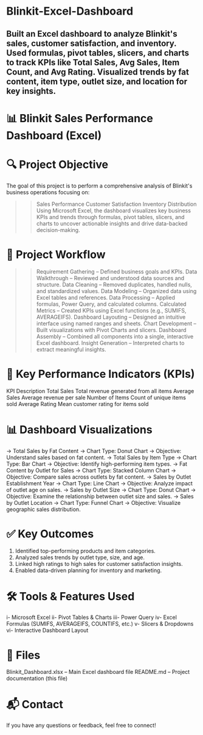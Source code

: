 # Blinkit-Excel-Dashboard
## Built an Excel dashboard to analyze Blinkit's sales, customer satisfaction, and inventory. Used formulas, pivot tables, slicers, and charts to track KPIs like Total Sales, Avg Sales, Item Count, and Avg Rating. Visualized trends by fat content, item type, outlet size, and location for key insights.

# 📊 Blinkit Sales Performance Dashboard (Excel)

# 🔍 Project Objective
The goal of this project is to perform a comprehensive analysis of Blinkit's business operations focusing on:
>> Sales Performance
>> Customer Satisfaction
>> Inventory Distribution
Using Microsoft Excel, the dashboard visualizes key business KPIs and trends through formulas, pivot tables, slicers, and charts to uncover actionable insights and drive data-backed decision-making.

# 🧭 Project Workflow
>> Requirement Gathering – Defined business goals and KPIs.
>> Data Walkthrough – Reviewed and understood data sources and structure.
>> Data Cleaning – Removed duplicates, handled nulls, and standardized values.
>> Data Modeling – Organized data using Excel tables and references.
>> Data Processing – Applied formulas, Power Query, and calculated columns.
>> Calculated Metrics – Created KPIs using Excel functions (e.g., SUMIFS, AVERAGEIFS).
>> Dashboard Layouting – Designed an intuitive interface using named ranges and sheets.
>> Chart Development – Built visualizations with Pivot Charts and slicers.
>> Dashboard Assembly – Combined all components into a single, interactive Excel dashboard.
>> Insight Generation – Interpreted charts to extract meaningful insights.

# 📌 Key Performance Indicators (KPIs)
KPI	Description
Total Sales	Total revenue generated from all items
Average Sales	Average revenue per sale
Number of Items	Count of unique items sold
Average Rating	Mean customer rating for items sold

# 📊 Dashboard Visualizations
-> Total Sales by Fat Content
-> Chart Type: Donut Chart
-> Objective: Understand sales based on fat content.
-> Total Sales by Item Type
-> Chart Type: Bar Chart
-> Objective: Identify high-performing item types.
-> Fat Content by Outlet for Sales
-> Chart Type: Stacked Column Chart
-> Objective: Compare sales across outlets by fat content.
-> Sales by Outlet Establishment Year
-> Chart Type: Line Chart
-> Objective: Analyze impact of outlet age on sales.
-> Sales by Outlet Size
-> Chart Type: Donut Chart
-> Objective: Examine the relationship between outlet size and sales.
-> Sales by Outlet Location
-> Chart Type: Funnel Chart
-> Objective: Visualize geographic sales distribution.

# ✅ Key Outcomes
1) Identified top-performing products and item categories.
2) Analyzed sales trends by outlet type, size, and age.
3) Linked high ratings to high sales for customer satisfaction insights.
4) Enabled data-driven planning for inventory and marketing.

# 🛠 Tools & Features Used
i- Microsoft Excel
ii- Pivot Tables & Charts
iii- Power Query
iv- Excel Formulas (SUMIFS, AVERAGEIFS, COUNTIFS, etc.)
v- Slicers & Dropdowns
vi- Interactive Dashboard Layout

# 📁 Files
Blinkit_Dashboard.xlsx – Main Excel dashboard file
README.md – Project documentation (this file)

# 📬 Contact
If you have any questions or feedback, feel free to connect!
